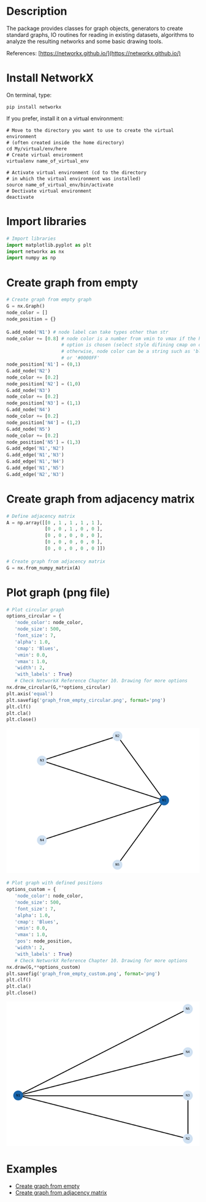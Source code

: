 # Description

The package provides classes for graph
objects, generators to create standard graphs, IO routines for reading in existing datasets, algorithms to analyze the
resulting networks and some basic drawing tools.

References: [https://networkx.github.io/](https://networkx.github.io/)

# Install NetworkX

On terminal, type:
```shell
pip install networkx
```
If you prefer, install it on a virtual environment:
```shell
# Move to the directory you want to use to create the virtual environment
# (often created inside the home directory)
cd My/virtual/env/here
# Create virtual environment 
virtualenv name_of_virtual_env
```
```shell
# Activate virtual environment (cd to the directory 
# in which the virtual environment was installed)
source name_of_virtual_env/bin/activate
# Dectivate virtual environment
deactivate
```

# Import libraries

```python
# Import libraries
import matplotlib.pyplot as plt
import networkx as nx
import numpy as np
```

# Create graph from empty

```python
# Create graph from empty graph
G = nx.Graph()
node_color = []
node_position = {}

G.add_node('N1') # node label can take types other than str
node_color += [0.8] # node color is a number from vmin to vmax if the heatmap
                    # option is chosen (select style difining cmap on options)
                    # otherwise, node color can be a string such as 'blue' 
                    # or '#0000FF'
node_position['N1'] = (0,1)            
G.add_node('N2') 
node_color += [0.2]
node_position['N2'] = (1,0)
G.add_node('N3') 
node_color += [0.2]
node_position['N3'] = (1,1)
G.add_node('N4') 
node_color += [0.2]
node_position['N4'] = (1,2)
G.add_node('N5') 
node_color += [0.2]
node_position['N5'] = (1,3)
G.add_edge('N1','N2')
G.add_edge('N1','N3')
G.add_edge('N1','N4')
G.add_edge('N1','N5')
G.add_edge('N2','N3')
```

# Create graph from adjacency matrix

```python
# Define adjacency matrix
A = np.array([[0 , 1 , 1 , 1 , 1 ],
              [0 , 0 , 1 , 0 , 0 ],
              [0 , 0 , 0 , 0 , 0 ],
              [0 , 0 , 0 , 0 , 0 ],
              [0 , 0 , 0 , 0 , 0 ]])

# Create graph from adjacency matrix
G = nx.from_numpy_matrix(A)
```

# Plot graph (png file)

```python
# Plot circular graph
options_circular = {
   'node_color': node_color,  
   'node_size': 500,
   'font_size': 7,
   'alpha': 1.0,
   'cmap': 'Blues',
   'vmin': 0.0,
   'vmax': 1.0,
   'width': 2,
   'with_labels' : True}
   # Check NetworkX Reference Chapter 10. Drawing for more options
nx.draw_circular(G,**options_circular)
plt.axis('equal')
plt.savefig('graph_from_empty_circular.png', format='png')
plt.clf()
plt.cla()
plt.close()
```
![graph_from_empty_circular](https://github.com/giovanipollachini/python-graph-tips/blob/master/networkx/graph-from-empty/graph_from_empty_circular.png)

```python
# Plot graph with defined positions
options_custom = {
   'node_color': node_color,  
   'node_size': 500,
   'font_size': 7,
   'alpha': 1.0,
   'cmap': 'Blues',
   'vmin': 0.0,
   'vmax': 1.0,
   'pos': node_position,
   'width': 2,
   'with_labels' : True}
   # Check NetworkX Reference Chapter 10. Drawing for more options
nx.draw(G,**options_custom)
plt.savefig('graph_from_empty_custom.png', format='png')
plt.clf()
plt.cla()
plt.close()
```
![graph_from_empty_custom](https://github.com/giovanipollachini/python-graph-tips/blob/master/networkx/graph-from-empty/graph_from_empty_custom.png)


# Examples

- [Create graph from empty](https://github.com/giovanipollachini/python-graph-tips/tree/master/networkx/graph-from-empty)
- [Create graph from adjacency matrix](https://github.com/giovanipollachini/python-graph-tips/tree/master/networkx/graph-from-adjacency-matrix)
